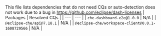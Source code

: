 This file lists dependencies that do not need CQs or auto-detection does not work due to a bug in https://github.com/eclipse/dash-licenses
| Packages | Resolved CQs |
| --- | --- |
| `che-dashboard-e2e@1.0.0` | N/A |
| `@eclipse-che/api@7.18.1` | N/A |
| `@eclipse-che/workspace-client@0.0.1-1608729566` | N/A |
